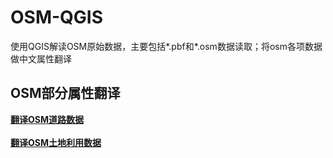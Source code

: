 # OSM-QGIS
使用QGIS解读OSM原始数据，主要包括*.pbf和*.osm数据读取；将osm各项数据做中文属性翻译

## OSM部分属性翻译
**[翻译OSM道路数据](https://github.com/OpenQGIS/OSM-QGIS/blob/main/%E7%BF%BB%E8%AF%91OSM%E6%95%B0%E6%8D%AE/%E7%BF%BB%E8%AF%91%E9%81%93%E8%B7%AF%E3%80%90gis_osm_landuse_a_free_1%E3%80%91.md)**
<br><br>
**[翻译OSM土地利用数据](https://github.com/OpenQGIS/OSM-QGIS/blob/main/%E7%BF%BB%E8%AF%91OSM%E6%95%B0%E6%8D%AE/%E5%9C%9F%E5%9C%B0%E5%88%A9%E7%94%A8%E3%80%90gis_osm_landuse_a_free_1%E3%80%91.md)**
